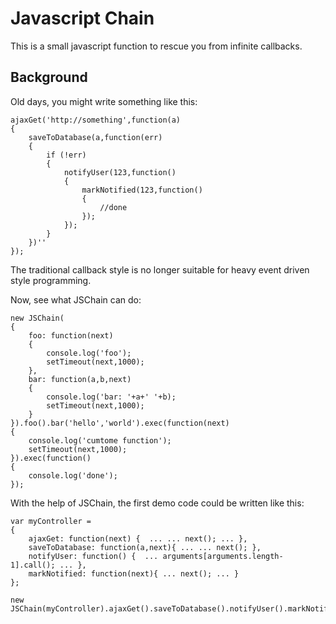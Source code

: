 # Javascript Chain #

This is a small javascript function to rescue you from infinite callbacks.


## Background ##

Old days, you might write something like this:

	ajaxGet('http://something',function(a)
	{
		saveToDatabase(a,function(err)
		{
			if (!err)
			{
				notifyUser(123,function()
				{
					markNotified(123,function()
					{
						//done
					});
				});
			}
		})''
	});

The traditional callback style is no longer suitable for heavy event driven style programming. 


Now, see what JSChain can do:

	new JSChain(
	{
		foo: function(next)
		{
			console.log('foo');
			setTimeout(next,1000);
		},
		bar: function(a,b,next)
		{
			console.log('bar: '+a+' '+b);
			setTimeout(next,1000);
		}
	}).foo().bar('hello','world').exec(function(next)
	{
		console.log('cumtome function');
		setTimeout(next,1000);
	}).exec(function()
	{
		console.log('done');
	});


With the help of JSChain, the first demo code could be written like this:

	var myController = 
	{
		ajaxGet: function(next) {  ... ... next(); ... },
		saveToDatabase: function(a,next){ ... ... next(); },
		notifyUser: function() {  ... arguments[arguments.length-1].call(); ... },
		markNotified: function(next){ ... next(); ... }
	};

	new JSChain(myController).ajaxGet().saveToDatabase().notifyUser().markNotified();




